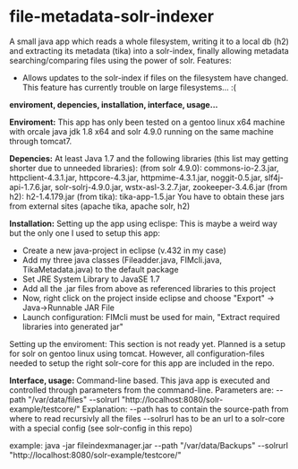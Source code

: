 file-metadata-solr-indexer
==========================

A small java app which reads a whole filesystem, writing it to a local db (h2) and extracting its metadata (tika) into a solr-index, finally allowing metadata searching/comparing files using the power of solr.
Features:
- Allows updates to the solr-index if files on the filesystem have changed. This feature has currently trouble on  large filesystems... :(

**enviroment, depencies, installation, interface, usage...**

**Enviroment:**
This app has only been tested on a gentoo linux x64 machine with orcale java jdk 1.8 x64 and solr 4.9.0 running on the same machine through tomcat7. 

**Depencies:** 
At least Java 1.7
and the following libraries (this list may getting shorter due to unneeded libraries):
(from solr 4.9.0): commons-io-2.3.jar, httpclient-4.3.1.jar, httpcore-4.3.jar, httpmime-4.3.1.jar, noggit-0.5.jar, slf4j-api-1.7.6.jar, solr-solrj-4.9.0.jar, wstx-asl-3.2.7.jar, zookeeper-3.4.6.jar
(from h2): h2-1.4.179.jar
(from tika): tika-app-1.5.jar
You have to obtain these jars from external sites (apache tika, apache solr, h2)

**Installation:**
Setting up the app using eclispe:
This is maybe a weird way but the only one I used to setup this app:
- Create a new java-project in eclipse (v.432 in my case)
- Add my three java classes (Fileadder.java, FIMcli.java, TikaMetadata.java) to the default package
- Set JRE System Library to JavaSE 1.7
- Add all the .jar files from above as referenced libraries to this project
- Now, right click on the project inside eclipse and choose "Export" -> Java->Runnable JAR File
- Launch configuration: FIMcli must be used for main, "Extract required libraries into generated jar"

Setting up the enviroment:
This section is not ready yet. Planned is a setup for solr on gentoo linux using tomcat. However, all configuration-files needed to setup the right solr-core for this app are included in the repo. 

**Interface, usage:**
Command-line based. This java app is executed and controlled through parameters from the command-line.
Parameters are:
--path "/var/data/files" 
--solrurl "http://localhost:8080/solr-example/testcore/"
Explanation: 
--path has to contain the source-path from where to read recursivly all the files 
--solrurl has to be an url to a solr-core with a special config (see solr-config in this repo)

example: java -jar fileindexmanager.jar --path "/var/data/Backups" --solrurl "http://localhost:8080/solr-example/testcore/"
